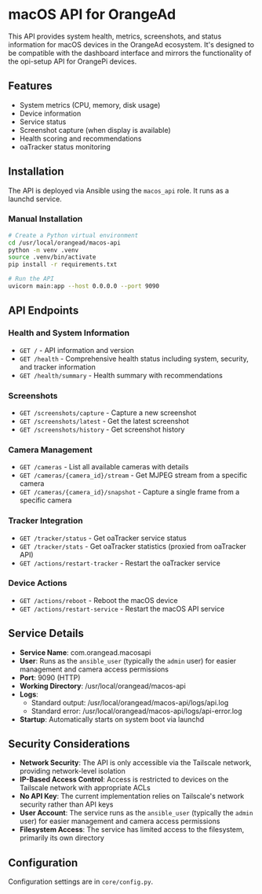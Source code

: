 # macOS API for OrangeAd

This API provides system health, metrics, screenshots, and status information for macOS devices in the OrangeAd ecosystem. It's designed to be compatible with the dashboard interface and mirrors the functionality of the opi-setup API for OrangePi devices.

## Features

- System metrics (CPU, memory, disk usage)
- Device information
- Service status
- Screenshot capture (when display is available)
- Health scoring and recommendations
- oaTracker status monitoring

## Installation

The API is deployed via Ansible using the `macos_api` role. It runs as a launchd service.

### Manual Installation

```bash
# Create a Python virtual environment
cd /usr/local/orangead/macos-api
python -m venv .venv
source .venv/bin/activate
pip install -r requirements.txt

# Run the API
uvicorn main:app --host 0.0.0.0 --port 9090
```

## API Endpoints

### Health and System Information

- `GET /` - API information and version
- `GET /health` - Comprehensive health status including system, security, and tracker information
- `GET /health/summary` - Health summary with recommendations

### Screenshots

- `GET /screenshots/capture` - Capture a new screenshot
- `GET /screenshots/latest` - Get the latest screenshot
- `GET /screenshots/history` - Get screenshot history

### Camera Management

- `GET /cameras` - List all available cameras with details
- `GET /cameras/{camera_id}/stream` - Get MJPEG stream from a specific camera
- `GET /cameras/{camera_id}/snapshot` - Capture a single frame from a specific camera

### Tracker Integration

- `GET /tracker/status` - Get oaTracker service status
- `GET /tracker/stats` - Get oaTracker statistics (proxied from oaTracker API)
- `GET /actions/restart-tracker` - Restart the oaTracker service

### Device Actions

- `GET /actions/reboot` - Reboot the macOS device
- `GET /actions/restart-service` - Restart the macOS API service

## Service Details

- **Service Name**: com.orangead.macosapi
- **User**: Runs as the `ansible_user` (typically the `admin` user) for easier management and camera access permissions
- **Port**: 9090 (HTTP)
- **Working Directory**: /usr/local/orangead/macos-api
- **Logs**:
  - Standard output: /usr/local/orangead/macos-api/logs/api.log
  - Standard error: /usr/local/orangead/macos-api/logs/api-error.log
- **Startup**: Automatically starts on system boot via launchd

## Security Considerations

- **Network Security**: The API is only accessible via the Tailscale network, providing network-level isolation
- **IP-Based Access Control**: Access is restricted to devices on the Tailscale network with appropriate ACLs
- **No API Key**: The current implementation relies on Tailscale's network security rather than API keys
- **User Account**: The service runs as the `ansible_user` (typically the `admin` user) for easier management and camera access permissions
- **Filesystem Access**: The service has limited access to the filesystem, primarily its own directory

## Configuration

Configuration settings are in `core/config.py`.
